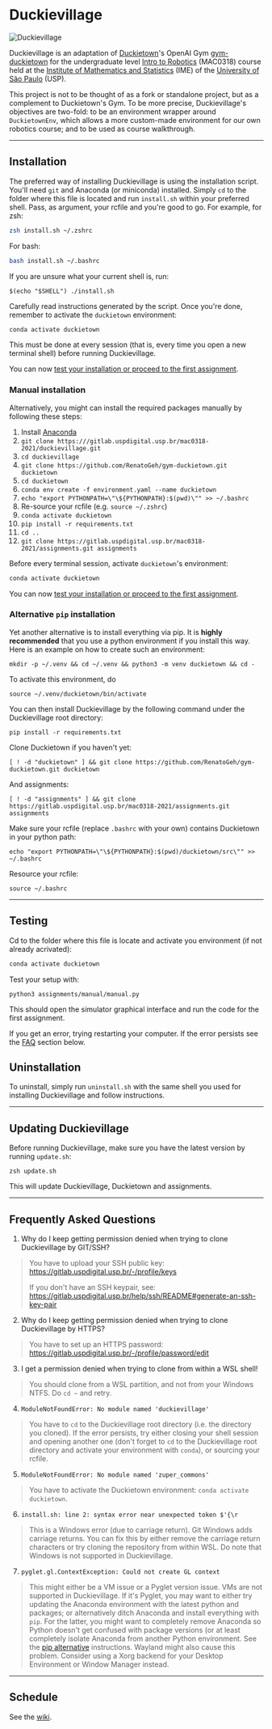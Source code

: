 # Duckievillage

![Duckievillage](https://raw.githubusercontent.com/RenatoGeh/duckievillage/master/duckieusp.png)

Duckievillage is an adaptation of [Duckietown](https://duckietown.org)'s OpenAI Gym
[gym-duckietown](https://github.com/duckietown/gym-duckietown) for the undergraduate level [Intro
to Robotics](https://uspdigital.usp.br/jupiterweb/obterDisciplina?sgldis=MAC0318&nomdis=) (MAC0318)
course held at the [Institute of Mathematics and Statistics](http://www.ime.usp.br/) (IME) of the
[University of São Paulo](https://www5.usp.br/#english) (USP).

This project is not to be thought of as a fork or standalone project, but as a complement to
Duckietown's Gym. To be more precise, Duckievillage's objectives are two-fold: to be an environment
wrapper around `DuckietownEnv`, which allows a more custom-made environment for our own robotics
course; and to be used as course walkthrough.

---

## Installation

The preferred way of installing Duckievillage is using the installation script. You'll need `git`
and Anaconda (or miniconda) installed. Simply `cd` to the folder where this file is located and run `install.sh` within your preferred shell.
Pass, as argument, your rcfile and you're good to go. For example, for zsh:

```bash
zsh install.sh ~/.zshrc
```

For bash:

```bash
bash install.sh ~/.bashrc
```

If you are unsure what your current shell is, run:
```
$(echo "$SHELL") ./install.sh
```

Carefully read instructions generated by the script. Once you're done, remember to activate the `duckietown` environment:

```bash
conda activate duckietown
```

This must be done at every session (that is, every time you open a new terminal shell) before running Duckievillage.

You can now [test your installation or proceed to the first assignment](#testing).


### Manual installation

Alternatively, you might can install the required packages manually by following these steps:

1. Install [Anaconda](https://www.anaconda.com/distribution/)
2. `git clone https:///gitlab.uspdigital.usp.br/mac0318-2021/duckievillage.git`
3. `cd duckievillage`
4. `git clone https://github.com/RenatoGeh/gym-duckietown.git duckietown`
5. `cd duckietown`
6. `conda env create -f environment.yaml --name duckietown`
7. `echo "export PYTHONPATH=\"\${PYTHONPATH}:$(pwd)\"" >> ~/.bashrc`
8. Re-source your rcfile (e.g. `source ~/.zshrc`)
9. `conda activate duckietown`
10. `pip install -r requirements.txt`
11. `cd ..`
12. `git clone https://gitlab.uspdigital.usp.br/mac0318-2021/assignments.git assignments`

Before every terminal session, activate `duckietown`'s environment:

```bash
conda activate duckietown
```

You can now [test your installation or proceed to the first assignment](#testing).


### Alternative `pip` installation

Yet another alternative is to install everything via pip. It is **highly recommended** that you use a
python environment if you install this way. Here is an example on how to create such an environment:

`mkdir -p ~/.venv && cd ~/.venv && python3 -m venv duckietown && cd -`

To activate this environment, do

`source ~/.venv/duckietown/bin/activate`

You can then install Duckievillage by the following command under the Duckievillage root directory:

`pip install -r requirements.txt`

Clone Duckietown if you haven't yet:

`[ ! -d "duckietown" ] && git clone https://github.com/RenatoGeh/gym-duckietown.git duckietown`

And assignments:

`[ ! -d "assignments" ] && git clone https://gitlab.uspdigital.usp.br/mac0318-2021/assignments.git assignments`

Make sure your rcfile (replace `.bashrc` with your own) contains Duckietown in your python path:

`echo "export PYTHONPATH=\"\${PYTHONPATH}:$(pwd)/duckietown/src\"" >> ~/.bashrc`


Resource your rcfile:

`source ~/.bashrc`

---

## Testing

Cd to the folder where this file is locate and activate you environment (if not already acrivated):

```bash
conda activate duckietown
```

Test your setup with:

```
python3 assignments/manual/manual.py
```

This should open the simulator graphical interface and run the code for the first assignment.

If you get an error, trying restarting your computer. If the error persists see the [FAQ](#frequently-asked-questions) section below.

## Uninstallation

To uninstall, simply run `uninstall.sh` with the same shell you used for installing Duckievillage
and follow instructions.

---

## Updating Duckievillage

Before running Duckievillage, make sure you have the latest version by running `update.sh`:

```
zsh update.sh
```

This will update Duckievillage, Duckietown and assignments.

---

## Frequently Asked Questions

1. Why do I keep getting permission denied when trying to clone Duckievillage by GIT/SSH?

> You have to upload your SSH public key: https://gitlab.uspdigital.usp.br/-/profile/keys
>
> If you don't have an SSH keypair, see: https://gitlab.uspdigital.usp.br/help/ssh/README#generate-an-ssh-key-pair

2. Why do I keep getting permission denied when trying to clone Duckievillage by HTTPS?

> You have to set up an HTTPS password: https://gitlab.uspdigital.usp.br/-/profile/password/edit

3. I get a permission denied when trying to clone from within a WSL shell!

> You should clone from a WSL partition, and not from your Windows NTFS. Do `cd ~` and retry.

4. `ModuleNotFoundError: No module named 'duckievillage'`

> You have to `cd` to the Duckievillage root directory (i.e. the directory you cloned). If the
> error persists, try either closing your shell session and opening another one (don't forget to
> `cd` to the Duckievillage root directory and activate your environment with `conda`), or sourcing
> your rcfile.

5. `ModuleNotFoundError: No module named 'zuper_commons'`

> You have to activate the Duckietown environment: `conda activate duckietown`.

6. `install.sh: line 2: syntax error near unexpected token $'{\r`

> This is a Windows error (due to carriage return). Git Windows adds carriage returns. You can fix this by
> either remove the carriage return characters or try cloning the repository from within WSL. Do note that
> Windows is not supported in Duckievillage.

7. `pyglet.gl.ContextException: Could not create GL context`

> This might either be a VM issue or a Pyglet version issue. VMs are not supported in
> Duckievillage. If it's Pyglet, you may want to either try updating the Anaconda environment with
> the latest python and packages; or alternatively ditch Anaconda and install everything with
> `pip`. For the latter, you might want to completely remove Anaconda so Python doesn't get
> confused with package versions (or at least completely isolate Anaconda from another Python
> environment. See the [pip alternative](#alternative-pip-installation) instructions. Wayland might
> also cause this problem. Consider using a Xorg backend for your Desktop Environment or Window
> Manager instead.

---

## Schedule

See the [wiki](https://gitlab.uspdigital.usp.br/groups/mac0318-2021/-/wikis/Vis%C3%A3o-geral).
